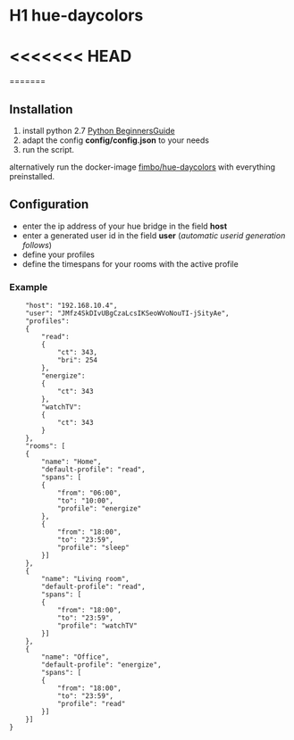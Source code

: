 # H1 hue-daycolors
<<<<<<< HEAD
======

=======

## Installation
1. install python 2.7 [Python BeginnersGuide](https://wiki.python.org/moin/BeginnersGuide/Download)
2. adapt the config **config/config.json** to your needs 
3. run the script.

alternatively run the docker-image [fimbo/hue-daycolors](https://hub.docker.com/r/fimbo/hue-daycolors/) with everything preinstalled.

## Configuration

- enter the ip address of your hue bridge in the field **host**
- enter a generated user id in the field **user** (*automatic userid generation follows*)
- define your profiles
- define the timespans for your rooms with the active profile

### Example
```
    "host": "192.168.10.4",
    "user": "JMfz4SkDIvUBgCzaLcsIKSeoWVoNouTI-jSityAe",
    "profiles":
    {
        "read":
        {
            "ct": 343,
            "bri": 254
        },
        "energize":
        {
            "ct": 343
        },
        "watchTV":
        {
            "ct": 343
        }
    },
    "rooms": [
    {
        "name": "Home",
        "default-profile": "read",
        "spans": [
        {
            "from": "06:00",
            "to": "10:00",
            "profile": "energize"
        },
        {
            "from": "18:00",
            "to": "23:59",
            "profile": "sleep"
        }]
    },
    {
        "name": "Living room",
        "default-profile": "read",
        "spans": [
        {
            "from": "18:00",
            "to": "23:59",
            "profile": "watchTV"
        }]
    },
    {
        "name": "Office",
        "default-profile": "energize",
        "spans": [
        {
            "from": "18:00",
            "to": "23:59",
            "profile": "read"
        }]
    }]
}
